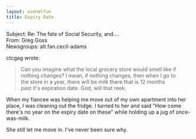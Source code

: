 ```yaml
---   
layout: usenetfun   
title: Expiry Date   
---   
```

   
   
 Subject: Re: The fate of Social Security, and....   
From: Greg Goss   
Newsgroups: alt.fan.cecil-adams   
   
ctcgag wrote:   
>   
>Can you imagine what the local grocery store would smell like if   
>nothing changes?  I mean, if nothing changes, then when I go to   
>the store in a year, there will be milk there that is 12 months   
>past it's expiration date.  God, will that reek.   
>   
When my fiancee was helping me move out of my own apartment into her place, I was cleaning out the fridge.  I turned to her and said &quot;How come there's no year on the expiry date on these&quot; while holding up a jug of once-was-milk.   
   
She still let me move in.  I've never been sure why.   
   
   
   
